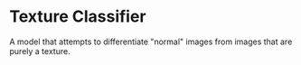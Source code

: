 # Texture Classifier

A model that attempts to differentiate "normal" images from images that are purely a texture.
